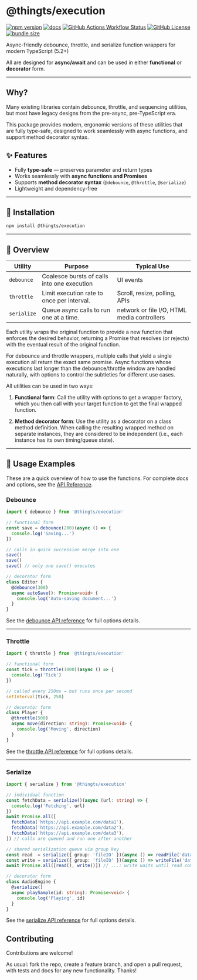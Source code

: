 # @thingts/execution

[![npm version](https://img.shields.io/npm/v/@thingts/execution.svg)](https://www.npmjs.com/package/@thingts/execution)
[![docs](https://img.shields.io/badge/docs-typedoc-blue)](https://thingts.github.io/execution/)
[![GitHub Actions Workflow Status](https://img.shields.io/github/actions/workflow/status/thingts/execution/ci.yml)](https://github.com/thingts/execution/actions/workflows/ci.yml)
[![GitHub License](https://img.shields.io/github/license/thingts/execution)](LICENSE)
[![bundle size](https://img.shields.io/bundlephobia/minzip/@thingts/execution)](https://bundlephobia.com/package/@thingts/execution)

Async-friendly debounce, throttle, and serialize function wrappers for modern TypeScript (5.2+)

All are designed for **async/await** and can be used in either **functional** or **decorator** form.

---

## Why?

Many existing libraries contain debounce, throttle, and sequencing
utilities, but most have legacy designs from the pre-async, pre-TypeScript
era.  

This package provides modern, ergonomic versions of these utilities that
are fully type-safe, designed to work seamlessly with async functions, and
support method decorator syntax.


## ✨ Features

- Fully **type-safe** — preserves parameter and return types
- Works seamlessly with **async functions and Promises**
- Supports **method decorator syntax** (`@debounce`, `@throttle`, `@serialize`)
- Lightweight and dependency-free

---

## 🚀 Installation

```bash
npm install @thingts/execution
```

---

## 🧩 Overview

| Utility     | Purpose                                        | Typical Use |
|--------------|-----------------------------------------------|--------------|
| `debounce`   | Coalesce bursts of calls into one execution   | UI events |
| `throttle`   | Limit execution rate to once per interval.    | Scroll, resize, polling, APIs |
| `serialize`  | Queue async calls to run one at a time.       | network or file I/O, HTML media controllers |

Each utility wraps the original function to provide a new function that
enforces the desired behavior, returning a Promise that resolves (or
rejects) with the eventual result of the original function.

For debounce and throttle wrappers, multiple calls that yield a single
execution all return the exact same promise.  Async functions whose
executions last longer than the debounce/throttle window are handled
naturally, with options to control the subtleties for different use cases.

All utilities can be used in two ways:

1. **Functional form**: Call the utility with options to get a wrapper
   factory, which you then call with your target function to get the final
   wrapped function.

2. **Method decorator form**: Use the utility as a decorator on a class
   method definition.  When calling the resulting wrapped method on
   separate instances, they are considered to be independent (i.e., each
   instance has its own timing/queue state).

---

## 🔧 Usage Examples

These are a quick overview of how to use the functions. For complete docs and options, see the [API Reference](https://thingts.github.io/execution).

### Debounce

```ts
import { debounce } from '@thingts/execution'

// functional form
const save = debounce(200)(async () => {
  console.log('Saving...')
})

// calls in quick succession merge into one
save()
save()
save() // only one save() executes

// decorator form
class Editor {
  @debounce(300)
  async autoSave(): Promise<void> {
    console.log('Auto-saving document...')
  }
}
```

See the [debounce API reference](https://thingts.github.io/execution/functions/debounce.html) for full options details.

---

### Throttle

```ts
import { throttle } from '@thingts/execution'

// functional form
const tick = throttle(1000)(async () => {
  console.log('Tick')
})

// called every 250ms → but runs once per second
setInterval(tick, 250)

// decorator form
class Player {
  @throttle(500)
  async move(direction: string): Promise<void> {
    console.log('Moving', direction)
  }
}
```

See the [throttle API reference](https://thingts.github.io/execution/functions/throttle.html) for full options details.

---

### Serialize

```ts
import { serialize } from '@thingts/execution'

// individual function
const fetchData = serialize()(async (url: string) => {
  console.log('Fetching', url)
})
await Promise.all([
  fetchData('https://api.example.com/data1'),
  fetchData('https://api.example.com/data2'),
  fetchData('https://api.example.com/data3'),
]) // calls are queued and run one after another

// shared serialization queue via group key
const read  = serialize({ group: 'fileIO' })(async () => readFile('data.json'))
const write = serialize({ group: 'fileIO' })(async () => writeFile('data.json', '...'))
await Promise.all([read(), write()]) // ...: write waits until read completes

// decorator form
class AudioEngine {
  @serialize()
  async playSample(id: string): Promise<void> {
    console.log('Playing', id)
  }
}
```

See the [serialize API
reference](https://thingts.github.io/execution/functions/serialize.html)
for full options details.

## Contributing

Contributions are welcome!

As usual: fork the repo, create a feature branch, and open a
pull request, with tests and docs for any new functionality.  Thanks!
